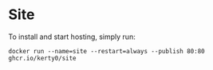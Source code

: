 # Site
To install and start hosting, simply run:
```shell
docker run --name=site --restart=always --publish 80:80 ghcr.io/kerty0/site
```
